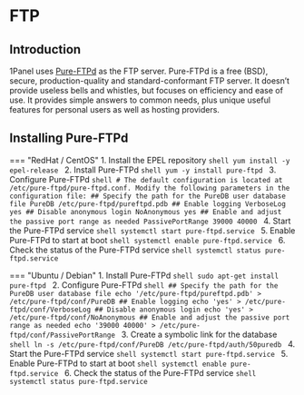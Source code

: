 
# FTP

## Introduction

1Panel uses [Pure-FTPd](https://www.pureftpd.org/project/pure-ftpd/) as the FTP server. Pure-FTPd is a free (BSD), secure, production-quality and standard-conformant FTP server. It doesn’t provide useless bells and whistles, but focuses on efficiency and ease of use. It provides simple answers to common needs, plus unique useful features for personal users as well as hosting providers.

## Installing Pure-FTPd

=== "RedHat / CentOS"
    1. Install the EPEL repository
    ```shell
    yum install -y epel-release
    ```
    2. Install Pure-FTPd
    ```shell
    yum -y install pure-ftpd
    ```
    3. Configure Pure-FTPd
    ```shell
    # The default configuration is located at /etc/pure-ftpd/pure-ftpd.conf. Modify the following parameters in the configuration file:
    ## Specify the path for the PureDB user database file
    PureDB /etc/pure-ftpd/pureftpd.pdb
    ## Enable logging
    VerboseLog yes
    ## Disable anonymous login
    NoAnonymous yes
    ## Enable and adjust the passive port range as needed
    PassivePortRange 39000 40000
    ```
    4. Start the Pure-FTPd service
    ```shell
    systemctl start pure-ftpd.service
    ```
    5. Enable Pure-FTPd to start at boot
    ```shell
    systemctl enable pure-ftpd.service
    ```
    6. Check the status of the Pure-FTPd service
    ```shell
    systemctl status pure-ftpd.service
    ```

=== "Ubuntu / Debian"
    1. Install Pure-FTPd
    ```shell
    sudo apt-get install pure-ftpd
    ```
    2. Configure Pure-FTPd
    ```shell
    ## Specify the path for the PureDB user database file
    echo '/etc/pure-ftpd/pureftpd.pdb' > /etc/pure-ftpd/conf/PureDB
    ## Enable logging
    echo 'yes' > /etc/pure-ftpd/conf/VerboseLog
    ## Disable anonymous login
    echo 'yes' > /etc/pure-ftpd/conf/NoAnonymous
    ## Enable and adjust the passive port range as needed
    echo '39000 40000' > /etc/pure-ftpd/conf/PassivePortRange
    ```
    3. Create a symbolic link for the database
    ```shell
    ln -s /etc/pure-ftpd/conf/PureDB /etc/pure-ftpd/auth/50puredb
    ```
    4. Start the Pure-FTPd service
    ```shell
    systemctl start pure-ftpd.service
    ```
    5. Enable Pure-FTPd to start at boot
    ```shell
    systemctl enable pure-ftpd.service
    ```
    6. Check the status of the Pure-FTPd service
    ```shell
    systemctl status pure-ftpd.service
    ```
